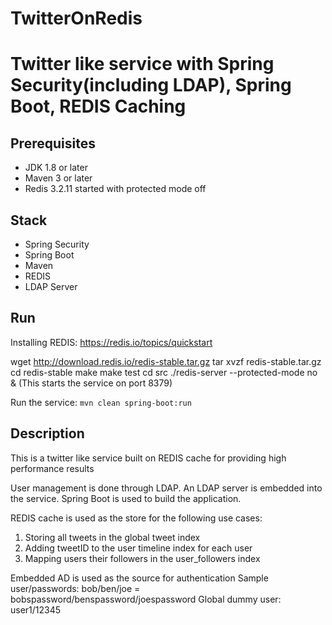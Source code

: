 # TwitterOnRedis
# Twitter like service with Spring Security(including LDAP), Spring Boot, REDIS Caching 

## Prerequisites
- JDK 1.8 or later
- Maven 3 or later
- Redis 3.2.11 started with protected mode off

## Stack
- Spring Security
- Spring Boot
- Maven
- REDIS
- LDAP Server

## Run
Installing REDIS:
https://redis.io/topics/quickstart

wget http://download.redis.io/redis-stable.tar.gz
tar xvzf redis-stable.tar.gz
cd redis-stable
make
make test
cd src
./redis-server --protected-mode no & (This starts the service on port 8379)

Run the service:
```mvn clean spring-boot:run```

## Description

This is a twitter like service built on REDIS cache for providing high performance results 

User management is done through LDAP.
An LDAP server is embedded into the service.
Spring Boot is used to build the application.

REDIS cache is used as the store for the following use cases:

1. Storing all tweets in the global tweet index
2. Adding tweetID to the user timeline index for each user
3. Mapping users their followers in the user_followers index


Embedded AD is used as the source for authentication
Sample user/passwords: bob/ben/joe = bobspassword/benspassword/joespassword
Global dummy user: user1/12345




